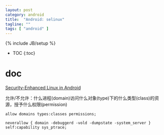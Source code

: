 ```yaml
---
layout: post
category: android
title:  "Android: selinux"
tagline: ""
tags: [ "android" ] 
---
```

{% include JB/setup %}

* TOC
{:toc}

# doc

[Security-Enhanced Linux in Android](https://source.android.com/security/selinux)


允许/不允许：什么进程(domain)访问什么对象(type)下的什么类型(class)的资源，授予什么权限(permission)

    allow domains types:classes permissions;

    neverallow { domain -debuggerd -vold -dumpstate -system_server } self:capability sys_ptrace;

